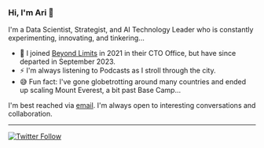 ### Hi, I'm Ari 👋

I'm a Data Scientist, Strategist, and AI Technology Leader who is constantly experimenting, innovating, and tinkering... 
- 🔭 I joined [Beyond Limits](https://beyond.ai) in 2021 in their CTO Office, but have since departed in September 2023.
- ⚡ I'm always listening to Podcasts as I stroll through the city.
- 😅 Fun fact: I've gone globetrotting around many countries and ended up scaling Mount Everest, a bit past Base Camp...

I'm best reached via [email](mailto:akamlani@gmail.com). I'm always open to interesting conversations and collaboration.

---
[![Twitter Follow](https://img.shields.io/twitter/follow/chipro?label=Follow&style=social)](https://twitter.com/akamlani)

<!--
**akamlani/akamlani** is a ✨ _special_ ✨ repository because its `README.md` (this file) appears on your GitHub profile.

Here are some ideas to get you started:

- 🔭 I’m currently working on ...
- 🌱 I’m currently learning ...
- 👯 I’m looking to collaborate on ...
- 🤔 I’m looking for help with ...
- 💬 Ask me about ...
- 📫 How to reach me: ...
- 😄 Pronouns: ...
- ⚡ Fun fact: ...
-->
